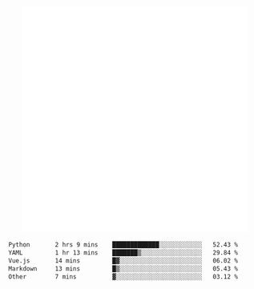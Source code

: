 <div align="center">
    <a href="https://konst.fish">
        <img src="https://raw.githubusercontent.com/konstfish/konstfish/master/fish.svg" alt="Logo" width="450"/>
    </a>
</div>

<!--START_SECTION:waka-->

```text
Python       2 hrs 9 mins    █████████████░░░░░░░░░░░░   52.43 %
YAML         1 hr 13 mins    ███████▒░░░░░░░░░░░░░░░░░   29.84 %
Vue.js       14 mins         █▓░░░░░░░░░░░░░░░░░░░░░░░   06.02 %
Markdown     13 mins         █▒░░░░░░░░░░░░░░░░░░░░░░░   05.43 %
Other        7 mins          ▓░░░░░░░░░░░░░░░░░░░░░░░░   03.12 %
```

<!--END_SECTION:waka-->
